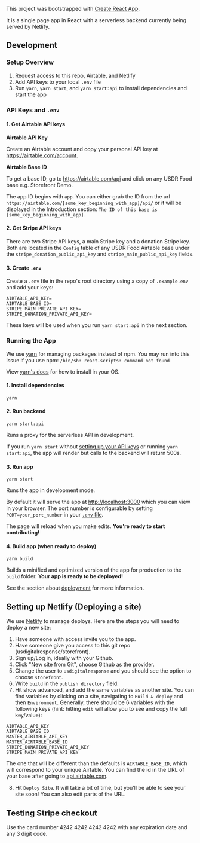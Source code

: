 This project was bootstrapped with [Create React App](https://github.com/facebook/create-react-app).

It is a single page app in React with a serverless backend currently being served by Netlify.

## Development

### Setup Overview

1. Request access to this repo, Airtable, and Netlify
2. Add API keys to your local `.env` file
3. Run `yarn`, `yarn start`, and `yarn start:api` to install dependencies and start the app

### API Keys and `.env`

#### 1. Get Airtable API keys

**Airtable API Key**

Create an Airtable account and copy your personal API key at https://airtable.com/account.

**Airtable Base ID**

To get a base ID, go to https://airtable.com/api and click on any USDR Food base e.g. Storefront Demo.

The app ID begins with `app`. You can either grab the ID from the url `https://airtable.com/[some_key_beginning_with_app]/api/` or it will be displayed in the Introduction section: `The ID of this base is [some_key_beginning_with_app].`

#### 2. Get Stripe API keys

There are two Stripe API keys, a main Stripe key and a donation Stripe key. Both are located in the `Config` table of any USDR Food Airtable base under the `stripe_donation_public_api_key` and `stripe_main_public_api_key` fields.

#### 3. Create `.env`

Create a `.env` file in the repo's root directory using a copy of `.example.env` and add your keys:

```
AIRTABLE_API_KEY=
AIRTABLE_BASE_ID=
STRIPE_MAIN_PRIVATE_API_KEY=
STRIPE_DONATION_PRIVATE_API_KEY=
```

These keys will be used when you run `yarn start:api` in the next section.

### Running the App

We use [yarn](https://classic.yarnpkg.com/en/) for managing packages instead of npm. You may run into this issue if you use npm: `/bin/sh: react-scripts: command not found`

View [yarn's docs](https://classic.yarnpkg.com/en/docs/install) for how to install in your OS.

#### 1. Install dependencies

```
yarn
```

#### 2. Run backend

```
yarn start:api
```

Runs a proxy for the serverless API in development.

If you run `yarn start` without [setting up your API keys](#api-keys-and-env) or running `yarn start:api`, the app will render but calls to the backend will return 500s.

#### 3. Run app

```
yarn start
```

Runs the app in development mode.

By default it will serve the app at [http://localhost:3000](http://localhost:3000) which you can view in your browser. The port number is configurable by setting `PORT=your_port_number` in your [`.env` file](#dotenv).

The page will reload when you make edits. **You're ready to start contributing!**

#### 4. Build app (when ready to deploy)

```
yarn build
```

Builds a minified and optimized version of the app for production to the `build` folder. **Your app is ready to be deployed!**

See the section about [deployment](https://facebook.github.io/create-react-app/docs/deployment) for more information.

## Setting up Netlify (Deploying a site)

We use [Netlify](https://app.netlify.com/teams/usdr/sites) to manage deploys. Here are the steps you will need to deploy a new site:

1. Have someone with access invite you to the app.
2. Have someone give you access to this git repo (usdigitalresponse/storefront).
3. Sign up/Log in, ideally with your Github.
4. Click "New site from Git", choose Github as the provider.
5. Change the user to `usdigitalresponse` and you should see the option to choose `storefront`.
6. Write `build` in the `publish directory` field.
7. Hit show advanced, and add the same variables as another site. You can find variables by clicking on a site, navigating to `Build & deploy` and then `Environment`. Generally, there should be 6 variables with the following keys (hint: hitting `edit` will allow you to see and copy the full key/value):

```
AIRTABLE_API_KEY
AIRTABLE_BASE_ID
MASTER_AIRTABLE_API_KEY
MASTER_AIRTABLE_BASE_ID
STRIPE_DONATION_PRIVATE_API_KEY
STRIPE_MAIN_PRIVATE_API_KEY
```

The one that will be different than the defaults is `AIRTABLE_BASE_ID`, which will correspond to your unique Airtable. You can find the id in the URL of your base after going to [api.airtable.com](api.airtable.com).

8. Hit `Deploy Site`. It will take a bit of time, but you'll be able to see your site soon! You can also edit parts of the URL.

## Testing Stripe checkout

Use the card number 4242 4242 4242 4242 with any expiration date and any 3 digit code.
